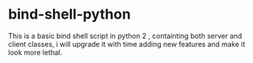 # bind-shell-python
This is a basic bind shell script in python 2 , containting both server and client classes, i will upgrade it with time adding new features and make it look more lethal.
